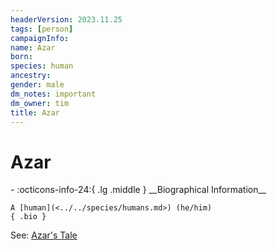 ```yaml
---
headerVersion: 2023.11.25
tags: [person]
campaignInfo:
name: Azar
born:
species: human
ancestry:
gender: male
dm_notes: important
dm_owner: tim
title: Azar
---
```

# Azar
<div class="grid cards ext-narrow-margin ext-one-column" markdown>
- :octicons-info-24:{ .lg .middle } __Biographical Information__

    A [human](<../../species/humans.md>) (he/him)  
    { .bio }

</div>


See: [Azar's Tale](<../../campaigns/mawar-adventures/notes/azar-s-tale.md>)

